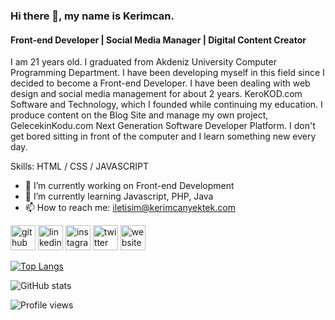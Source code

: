 ### Hi there 👋, my name is Kerimcan.
#### Front-end Developer | Social Media Manager | Digital Content Creator
I am 21 years old. I graduated from Akdeniz University Computer Programming Department.
I have been developing myself in this field since I decided to become a Front-end Developer. I have been dealing with web design and social media management for about 2 years. KeroKOD.com Software and Technology, which I founded while continuing my education.
I produce content on the Blog Site and manage my own project, GelecekinKodu.com Next Generation Software Developer Platform.
I don't get bored sitting in front of the computer and I learn something new every day.

Skills: HTML / CSS / JAVASCRIPT

- 🔭 I’m currently working on Front-end Development 
- 🌱 I’m currently learning Javascript, PHP, Java 
- 📫 How to reach me: iletisim@kerimcanyektek.com 


[<img src='https://cdn.jsdelivr.net/npm/simple-icons@3.0.1/icons/github.svg' alt='github' height='40'>](https://github.com/kerimcanyektek)  [<img src='https://cdn.jsdelivr.net/npm/simple-icons@3.0.1/icons/linkedin.svg' alt='linkedin' height='40'>](https://www.linkedin.com/in/kerimcanyektek/)  [<img src='https://cdn.jsdelivr.net/npm/simple-icons@3.0.1/icons/instagram.svg' alt='instagram' height='40'>](https://www.instagram.com/kerimcanyektekcom/)  [<img src='https://cdn.jsdelivr.net/npm/simple-icons@3.0.1/icons/twitter.svg' alt='twitter' height='40'>](https://twitter.com/kerimcan_yektek)  [<img src='https://cdn.jsdelivr.net/npm/simple-icons@3.0.1/icons/icloud.svg' alt='website' height='40'>](kerimcanyektek.com)  

[![Top Langs](https://github-readme-stats.vercel.app/api/top-langs/?username=kerimcanyektek)](https://github.com/anuraghazra/github-readme-stats)

![GitHub stats](https://github-readme-stats.vercel.app/api?username=kerimcanyektek&show_icons=true)  

![Profile views](https://gpvc.arturio.dev/kerimcanyektek)  
